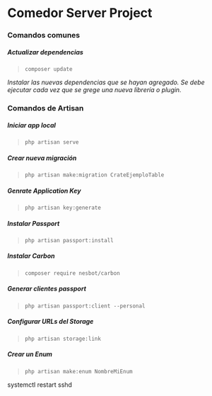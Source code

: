 # Comedor Server Project
### Comandos comunes

##### Actualizar dependencias
> `composer update`    

*Instalar las nuevas dependencias que se hayan agregado. 
Se debe ejecutar cada vez que se grege una nueva librería o plugin.*




### Comandos de Artisan
##### Iniciar app local
> `php artisan serve`

##### Crear nueva migración
> `php artisan make:migration CrateEjemploTable`   

##### Genrate Application Key
> `php artisan key:generate`

##### Instalar Passport
> `php artisan passport:install`

##### Instalar Carbon
> `composer require nesbot/carbon`

##### Generar clientes passport
> `php artisan passport:client --personal`

##### Configurar URLs del Storage
> `php artisan storage:link`

##### Crear un Enum
> `php artisan make:enum NombreMiEnum`
 
systemctl restart sshd



